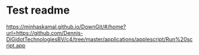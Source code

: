 # Test readme #

https://minhaskamal.github.io/DownGit/#/home?url=https://github.com/Dennis-DiGidotTechnologiesBV/c4/tree/master/applications/applescript/Run%20script.app
